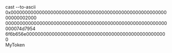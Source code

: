 <div id="termynal" data-termynal>
    <span data-ty="input"><span class="file-path"></span>cast --to-ascii 0x000000000000000000000000000000000000000000000000000000000000002000
    000000000000000000000000000000000000000000000000000000000000074d7954
    6f6b656e00000000000000000000000000000000000000000000000000</span>
    <br>
    <span data-ty> MyToken</span>
</div>
